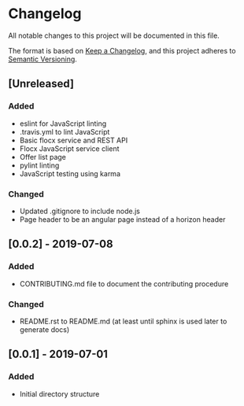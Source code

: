 # Changelog

All notable changes to this project will be documented in this file.

The format is based on [Keep a Changelog](https://keepachangelog.com/en/1.0.0/),
and this project adheres to [Semantic Versioning](https://semver.org/spec/v2.0.0.html).

## [Unreleased]

### Added

- eslint for JavaScript linting
- .travis.yml to lint JavaScript
- Basic flocx service and REST API
- Flocx JavaScript service client
- Offer list page
- pylint linting
- JavaScript testing using karma

### Changed

- Updated .gitignore to include node.js
- Page header to be an angular page instead of a horizon header

## [0.0.2] - 2019-07-08

### Added

- CONTRIBUTING.md file to document the contributing procedure

### Changed

- README.rst to README.md (at least until sphinx is used later to generate docs)

## [0.0.1] - 2019-07-01

### Added

- Initial directory structure
